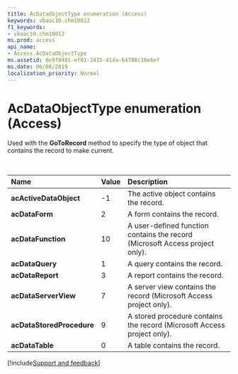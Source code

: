```yaml
---
title: AcDataObjectType enumeration (Access)
keywords: vbaac10.chm10012
f1_keywords:
- vbaac10.chm10012
ms.prod: access
api_name:
- Access.AcDataObjectType
ms.assetid: 0e9f8481-ef01-2415-414a-64788c18e6ef
ms.date: 06/08/2019
localization_priority: Normal
---
```



# AcDataObjectType enumeration (Access)

Used with the **GoToRecord** method to specify the type of object that contains the record to make current.

<br/>

|Name|Value|Description|
|:-----|:-----|:-----|
|**acActiveDataObject**|-1|The active object contains the record.|
|**acDataForm**|2|A form contains the record.|
|**acDataFunction**|10|A user-defined function contains the record (Microsoft Access project only).|
|**acDataQuery**|1|A query contains the record.|
|**acDataReport**|3|A report contains the record.|
|**acDataServerView**|7|A server view contains the record (Microsoft Access project only).|
|**acDataStoredProcedure**|9|A stored procedure contains the record (Microsoft Access project only).|
|**acDataTable**|0|A table contains the record.|

[!include[Support and feedback](~/includes/feedback-boilerplate.md)]